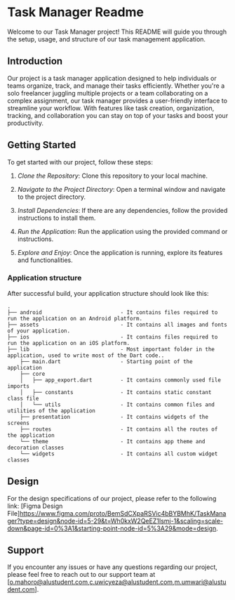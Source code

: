 # Task Manager Readme

Welcome to our Task Manager project! This README will guide you through the setup, usage, and structure of our task management application.

## Introduction

Our project is a task manager application designed to help individuals or teams organize, track, and manage their tasks efficiently. Whether you're a solo freelancer juggling multiple projects or a team collaborating on a complex assignment, our task manager provides a user-friendly interface to streamline your workflow. With features like task creation, organization, tracking, and collaboration you can stay on top of your tasks and boost your productivity.

## Getting Started

To get started with our project, follow these steps:

1. *Clone the Repository*: Clone this repository to your local machine.

2. *Navigate to the Project Directory*: Open a terminal window and navigate to the project directory.

3. *Install Dependencies*: If there are any dependencies, follow the provided instructions to install them.

4. *Run the Application*: Run the application using the provided command or instructions.

5. *Explore and Enjoy*: Once the application is running, explore its features and functionalities.

### Application structure
After successful build, your application structure should look like this:
                    
```
.
├── android                         - It contains files required to run the application on an Android platform.
├── assets                          - It contains all images and fonts of your application.
├── ios                             - It contains files required to run the application on an iOS platform.
├── lib                             - Most important folder in the application, used to write most of the Dart code..
    ├── main.dart                   - Starting point of the application
    ├── core
    │   ├── app_export.dart         - It contains commonly used file imports
    │   ├── constants               - It contains static constant class file
    │   └── utils                   - It contains common files and utilities of the application
    ├── presentation                - It contains widgets of the screens
    ├── routes                      - It contains all the routes of the application
    └── theme                       - It contains app theme and decoration classes
    └── widgets                     - It contains all custom widget classes
```
## Design

For the design specifications of our project, please refer to the following link: [Figma Design File]https://www.figma.com/proto/BemSdCXpaRSVic4bBYBMhK/TaskManager?type=design&node-id=5-29&t=Wh0kxW2QeEZ1Ismj-1&scaling=scale-down&page-id=0%3A1&starting-point-node-id=5%3A29&mode=design.

## Support

If you encounter any issues or have any questions regarding our project, please feel free to reach out to our support team at [o.mahoro@alustudent.com,c.uwicyeza@alustudent.com,m.umwari@alustudent.com].
